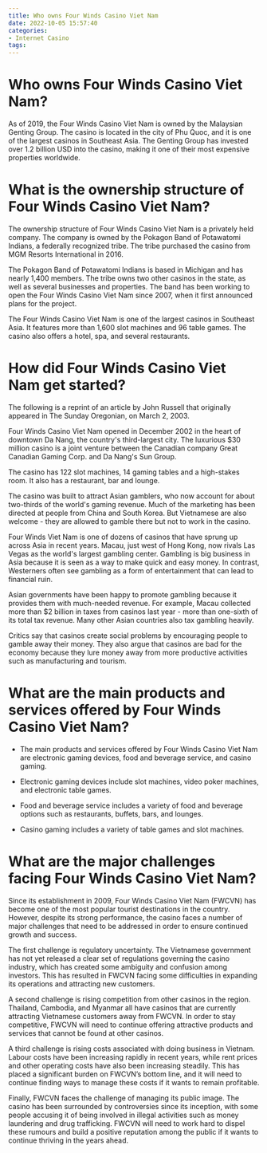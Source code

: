 ```yaml
---
title: Who owns Four Winds Casino Viet Nam
date: 2022-10-05 15:57:40
categories:
- Internet Casino
tags:
---
```



#  Who owns Four Winds Casino Viet Nam?


As of 2019, the Four Winds Casino Viet Nam is owned by the Malaysian Genting Group. The casino is located in the city of Phu Quoc, and it is one of the largest casinos in Southeast Asia. The Genting Group has invested over 1.2 billion USD into the casino, making it one of their most expensive properties worldwide.

#  What is the ownership structure of Four Winds Casino Viet Nam?

The ownership structure of Four Winds Casino Viet Nam is a privately held company. The company is owned by the Pokagon Band of Potawatomi Indians, a federally recognized tribe. The tribe purchased the casino from MGM Resorts International in 2016.

The Pokagon Band of Potawatomi Indians is based in Michigan and has nearly 1,400 members. The tribe owns two other casinos in the state, as well as several businesses and properties. The band has been working to open the Four Winds Casino Viet Nam since 2007, when it first announced plans for the project.

The Four Winds Casino Viet Nam is one of the largest casinos in Southeast Asia. It features more than 1,600 slot machines and 96 table games. The casino also offers a hotel, spa, and several restaurants.

#  How did Four Winds Casino Viet Nam get started?

The following is a reprint of an article by John Russell that originally appeared in The Sunday Oregonian, on March 2, 2003.

Four Winds Casino Viet Nam opened in December 2002 in the heart of downtown Da Nang, the country's third-largest city. The luxurious $30 million casino is a joint venture between the Canadian company Great Canadian Gaming Corp. and Da Nang's Sun Group.

The casino has 122 slot machines, 14 gaming tables and a high-stakes room. It also has a restaurant, bar and lounge.

The casino was built to attract Asian gamblers, who now account for about two-thirds of the world's gaming revenue. Much of the marketing has been directed at people from China and South Korea. But Vietnamese are also welcome - they are allowed to gamble there but not to work in the casino.

Four Winds Viet Nam is one of dozens of casinos that have sprung up across Asia in recent years. Macau, just west of Hong Kong, now rivals Las Vegas as the world's largest gambling center. Gambling is big business in Asia because it is seen as a way to make quick and easy money. In contrast, Westerners often see gambling as a form of entertainment that can lead to financial ruin.

Asian governments have been happy to promote gambling because it provides them with much-needed revenue. For example, Macau collected more than $2 billion in taxes from casinos last year - more than one-sixth of its total tax revenue. Many other Asian countries also tax gambling heavily.

Critics say that casinos create social problems by encouraging people to gamble away their money. They also argue that casinos are bad for the economy because they lure money away from more productive activities such as manufacturing and tourism.

#  What are the main products and services offered by Four Winds Casino Viet Nam?

- The main products and services offered by Four Winds Casino Viet Nam are electronic gaming devices, food and beverage service, and casino gaming.

- Electronic gaming devices include slot machines, video poker machines, and electronic table games.

- Food and beverage service includes a variety of food and beverage options such as restaurants, buffets, bars, and lounges.

- Casino gaming includes a variety of table games and slot machines.

#  What are the major challenges facing Four Winds Casino Viet Nam?

Since its establishment in 2009, Four Winds Casino Viet Nam (FWCVN) has become one of the most popular tourist destinations in the country. However, despite its strong performance, the casino faces a number of major challenges that need to be addressed in order to ensure continued growth and success.

The first challenge is regulatory uncertainty. The Vietnamese government has not yet released a clear set of regulations governing the casino industry, which has created some ambiguity and confusion among investors. This has resulted in FWCVN facing some difficulties in expanding its operations and attracting new customers.

A second challenge is rising competition from other casinos in the region. Thailand, Cambodia, and Myanmar all have casinos that are currently attracting Vietnamese customers away from FWCVN. In order to stay competitive, FWCVN will need to continue offering attractive products and services that cannot be found at other casinos.

A third challenge is rising costs associated with doing business in Vietnam. Labour costs have been increasing rapidly in recent years, while rent prices and other operating costs have also been increasing steadily. This has placed a significant burden on FWCVN’s bottom line, and it will need to continue finding ways to manage these costs if it wants to remain profitable.

Finally, FWCVN faces the challenge of managing its public image. The casino has been surrounded by controversies since its inception, with some people accusing it of being involved in illegal activities such as money laundering and drug trafficking. FWCVN will need to work hard to dispel these rumours and build a positive reputation among the public if it wants to continue thriving in the years ahead.